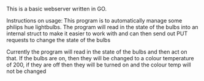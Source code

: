 This is a basic webserver written in GO.

Instructions on usage:
This program is to automatically manage some philips hue lightbulbs. The program will read in the state of the bulbs into an internal struct to make it easier to work with and can then send out PUT requests to change the state of the bulbs

Currently the program will read in the state of the bulbs and then act on that.
If the bulbs are on, then they will be changed to a colour temperature of 200, if they are off then they will be turned on and the colour temp will not be changed
